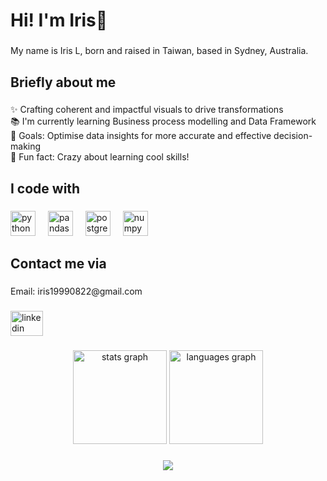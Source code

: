 <h1 align="left">Hi! I'm Iris🐝</h1>

###

<p align="left">My name is Iris L, born and raised in Taiwan, based in Sydney, Australia.</p>

###

<h2 align="left">Briefly about  me</h2>

###

<p align="left">✨ Crafting coherent and impactful visuals to drive transformations<br>📚 I'm currently learning Business process modelling and Data Framework<br>🎯 Goals: Optimise data insights for more accurate and effective decision-making<br>🎲 Fun fact: Crazy about learning cool skills!</p>

###

<h2 align="left">I code with</h2>

###

<div align="left">
  <img src="https://cdn.jsdelivr.net/gh/devicons/devicon/icons/python/python-original.svg" height="40" alt="python logo"  />
  <img width="12" />
  <img src="https://cdn.jsdelivr.net/gh/devicons/devicon/icons/pandas/pandas-original.svg" height="40" alt="pandas logo"  />
  <img width="12" />
  <img src="https://cdn.jsdelivr.net/gh/devicons/devicon/icons/postgresql/postgresql-original.svg" height="40" alt="postgresql logo"  />
  <img width="12" />
  <img src="https://cdn.jsdelivr.net/gh/devicons/devicon/icons/numpy/numpy-original.svg" height="40" alt="numpy logo"  />
</div>

###

<h2 align="left">Contact me via</h2>

###

<p align="left">Email: iris19990822@gmail.com</p>

###

<div align="left">
  <a href="https://www.linkedin.com/in/liu-iris-irish/" target="_blank">
    <img src="https://raw.githubusercontent.com/maurodesouza/profile-readme-generator/master/src/assets/icons/social/linkedin/default.svg" width="52" height="40" alt="linkedin logo"  />
  </a>
</div>

###

<div align="center">
  <img src="https://github-readme-stats.vercel.app/api?username=Iris-liu-creator&hide_title=false&hide_rank=false&show_icons=true&include_all_commits=true&count_private=true&disable_animations=false&theme=dracula&locale=en&hide_border=false&order=1" height="150" alt="stats graph"  />
  <img src="https://github-readme-stats.vercel.app/api/top-langs?username=Iris-liu-creator&locale=en&hide_title=false&layout=compact&card_width=320&langs_count=5&theme=dracula&hide_border=false&order=2" height="150" alt="languages graph"  />
</div>

###

<div align="center">
  <img src="https://profile-counter.glitch.me/Iris-liu-creator/count.svg?"  />
</div>

###
